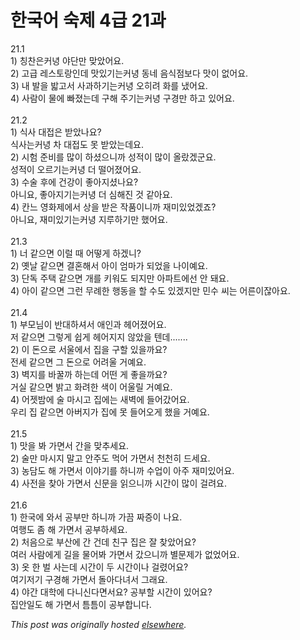 # 한국어 숙제 4급 21과

<div>
<div>21.1</div>
<div>1) &#52845;&#52268;&#51008;&#52964;&#45397; &#50556;&#45800;&#47564; &#47582;&#50520;&#50612;&#50836;.</div>
<div>2) &#44256;&#44553; &#47112;&#49828;&#53664;&#46993;&#51064;&#45936; &#47579;&#51080;&#44592;&#45716;&#52964;&#45397; &#46041;&#45348; &#51020;&#49885;&#51216;&#48372;&#45796; &#47579;&#51060; &#50630;&#50612;&#50836;.</div>
<div>3) &#45236; &#48156;&#51012; &#48159;&#44256;&#49436; &#49324;&#44284;&#54616;&#44592;&#45716;&#52964;&#45397; &#50724;&#55176;&#47140; &#54868;&#47484; &#45256;&#50612;&#50836;.</div>
<div>4) &#49324;&#46988;&#51060; &#47932;&#50640; &#48736;&#51276;&#45716;&#45936; &#44396;&#54644; &#51452;&#44592;&#45716;&#52964;&#45397; &#44396;&#44221;&#47564; &#54616;&#44256; &#51080;&#50612;&#50836;.</div>
<div> </div>
<br><div>21.2</div>
<div>1) &#49885;&#49324; &#45824;&#51217;&#51008; &#48155;&#50520;&#45208;&#50836;?</div>
<div>&#49885;&#49324;&#45716;&#52964;&#45397; &#52264; &#45824;&#51217;&#46020; &#47803; &#48155;&#50520;&#45716;&#45936;&#50836;.</div>
<div>2) &#49884;&#54744; &#51456;&#48708;&#47484; &#47566;&#51060; &#54616;&#49512;&#51004;&#45768;&#44620; &#49457;&#51201;&#51060; &#47566;&#51060; &#50732;&#46992;&#44192;&#44400;&#50836;.</div>
<div>&#49457;&#51201;&#51060; &#50724;&#47476;&#44592;&#45716;&#52964;&#45397; &#45908; &#46504;&#50612;&#51276;&#50612;&#50836;.</div>
<div>3) &#49688;&#49696; &#54980;&#50640; &#44148;&#44053;&#51060; &#51339;&#50500;&#51648;&#49512;&#45208;&#50836;?</div>
<div>&#50500;&#45768;&#50836;, &#51339;&#50500;&#51648;&#44592;&#45716;&#52964;&#45397; &#45908; &#49900;&#54644;&#51652; &#44163; &#44057;&#50500;&#50836;.</div>
<div>4) &#52856;&#45712; &#50689;&#54868;&#51228;&#50640;&#49436; &#49345;&#51012; &#48155;&#51008; &#51089;&#54408;&#51060;&#45768;&#44620; &#51116;&#48120;&#51080;&#50632;&#44192;&#51424;?</div>
<div>&#50500;&#45768;&#50836;, &#51116;&#48120;&#51080;&#44592;&#45716;&#52964;&#45397; &#51648;&#47336;&#54616;&#44592;&#47564; &#54664;&#50612;&#50836;.</div>
<div> </div>
<br><div>21.3</div>
<div>1) &#45320; &#44057;&#51004;&#47732; &#51060;&#47092; &#46412; &#50612;&#46523;&#44172; &#54616;&#44192;&#45768;?</div>
<div>2) &#50715;&#45216; &#44057;&#51004;&#47732; &#44208;&#54844;&#54644;&#49436; &#50500;&#51060; &#50628;&#47560;&#44032; &#46104;&#50632;&#51012; &#45208;&#51060;&#50696;&#50836;.</div>
<div>3) &#45800;&#46021; &#51452;&#53469; &#44057;&#51004;&#47732; &#44060;&#47484; &#53412;&#50892;&#46020; &#46104;&#51648;&#47564; &#50500;&#54028;&#53944;&#50640;&#49440; &#50504; &#46076;&#50836;.</div>
<div>4) &#50500;&#51060; &#44057;&#51004;&#47732; &#44536;&#47088; &#47924;&#47168;&#54620; &#54665;&#46041;&#51012; &#54624; &#49688;&#46020; &#51080;&#44192;&#51648;&#47564; &#48124;&#49688; &#50472;&#45716; &#50612;&#47480;&#51060;&#51094;&#50500;&#50836;.</div>
<div> </div>
<br><div>21.4</div>
<div>1) &#48512;&#47784;&#45784;&#51060; &#48152;&#45824;&#54616;&#49492;&#49436; &#50528;&#51064;&#44284; &#54756;&#50612;&#51276;&#50612;&#50836;.</div>
<div>&#51200; &#44057;&#51004;&#47732; &#44536;&#47111;&#44172; &#49789;&#44172; &#54756;&#50612;&#51648;&#51648; &#50506;&#50520;&#51012; &#53584;&#45936;.......</div>
<div>2) &#51060; &#46024;&#51004;&#47196; &#49436;&#50872;&#50640;&#49436; &#51665;&#51012; &#44396;&#54624; &#51080;&#51012;&#44620;&#50836;?</div>
<div>&#51204;&#49464; &#44057;&#51004;&#47732; &#44536; &#46024;&#51004;&#47196; &#50612;&#47140;&#50872; &#44144;&#50696;&#50836;.</div>
<div>3) &#48317;&#51648;&#47484; &#48148;&#44992;&#44620; &#54616;&#45716;&#45936; &#50612;&#46500; &#44172; &#51339;&#51012;&#44620;&#50836;?</div>
<div>&#44144;&#49892; &#44057;&#51004;&#47732; &#48157;&#44256; &#54868;&#47140;&#54620; &#49353;&#51060; &#50612;&#50872;&#47540; &#44144;&#50696;&#50836;.</div>
<div>4) &#50612;&#51247;&#48164;&#50640; &#49696; &#47560;&#49884;&#44256; &#51665;&#50640;&#45716; &#49352;&#48317;&#50640; &#46308;&#50612;&#44052;&#50612;&#50836;.</div>
<div>&#50864;&#47532; &#51665; &#44057;&#51004;&#47732; &#50500;&#48260;&#51648;&#44032; &#51665;&#50640; &#47803; &#46308;&#50612;&#50724;&#44172; &#54664;&#51012; &#44144;&#50696;&#50836;.</div>
<div> </div>
<br><div>21.5</div>1) &#47579;&#51012; &#48400; &#44032;&#47732;&#49436; &#44036;&#51012; &#47582;&#52628;&#49464;&#50836;.<br>2) &#49696;&#47564; &#47560;&#49884;&#51648; &#47568;&#44256; &#50504;&#51452;&#46020; &#47673;&#50612; &#44032;&#47732;&#49436; &#52380;&#52380;&#55176; &#46300;&#49464;&#50836;.<br>3) &#45453;&#45812;&#46020; &#54644; &#44032;&#47732;&#49436; &#51060;&#50556;&#44592;&#47484; &#54616;&#45768;&#44620; &#49688;&#50629;&#51060; &#50500;&#51452; &#51116;&#48120;&#51080;&#50612;&#50836;.<br>4) &#49324;&#51204;&#51012; &#52286;&#50500; &#44032;&#47732;&#49436; &#49888;&#47928;&#51012; &#51069;&#51004;&#45768;&#44620; &#49884;&#44036;&#51060; &#47566;&#51060; &#44152;&#47140;&#50836;.<br><br>21.6<br>1) &#54620;&#44397;&#50640; &#50752;&#49436; &#44277;&#48512;&#47564; &#54616;&#45768;&#44620; &#44032;&#45140; &#51676;&#51613;&#51060; &#45208;&#50836;.<br>&#50668;&#54665;&#46020; &#51328; &#54644; &#44032;&#47732;&#49436; &#44277;&#48512;&#54616;&#49464;&#50836;.<br>2) &#52376;&#51020;&#51004;&#47196; &#48512;&#49328;&#50640; &#44036; &#44148;&#45936; &#52828;&#44396; &#51665;&#51008; &#51096; &#52286;&#50520;&#50612;&#50836;?<br>&#50668;&#47084; &#49324;&#46988;&#50640;&#44172; &#44600;&#51012; &#47932;&#50612;&#48400; &#44032;&#47732;&#49436; &#44052;&#51004;&#45768;&#44620; &#48324;&#47928;&#51228;&#44032; &#50630;&#50632;&#50612;&#50836;.<br>3) &#50743; &#54620; &#48268; &#49324;&#45716;&#45936; &#49884;&#44036;&#51060; &#46160; &#49884;&#44036;&#51060;&#45208; &#44152;&#47160;&#50612;&#50836;?<br>&#50668;&#44592;&#51200;&#44592; &#44396;&#44221;&#54644; &#44032;&#47732;&#49436; &#46028;&#50500;&#45796;&#45376;&#49436; &#44536;&#47000;&#50836;.<br>4) &#50556;&#44036; &#45824;&#54617;&#50640; &#45796;&#45768;&#49888;&#45796;&#47732;&#49436;&#50836;?  &#44277;&#48512;&#54624; &#49884;&#44036;&#51060; &#51080;&#50612;&#50836;?<br>&#51665;&#50504;&#51068;&#46020; &#54644; &#44032;&#47732;&#49436; &#53960;&#53960;&#51060; &#44277;&#48512;&#54633;&#45768;&#45796;.<br><div> </div>
</div>


*This post was originally hosted [elsewhere](http://planspace.blogspot.com/2009/07/4-21.html).*
